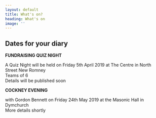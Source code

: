 ```yaml
---
layout: default
title: What's on?
heading: What's on
image: ''
---
```

## Dates for your diary

**FUNDRAISING QUIZ NIGHT**

A Quiz Night will be held on Friday 5th April 2019 at The Centre in North Street New Romney\
Teams of 6\
Details will be published soon

**COCKNEY EVENING**

with Gordon Bennett on Friday 24th May 2019 at the Masonic Hall in Dymchurch\
More details shortly
